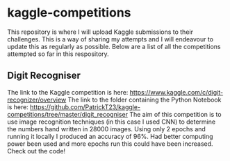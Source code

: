 # kaggle-competitions
This repository is where I will upload Kaggle submissions to their challenges. This is a way of sharing my attempts and I will endeavour to update this as regularly as possible. Below are a list of all the competitions attempted so far in this respository.

## Digit Recogniser
The link to the Kaggle competition is here: https://www.kaggle.com/c/digit-recognizer/overview
The link to the folder containing the Python Notebook is here: https://github.com/PatrickT23/kaggle-competitions/tree/master/digit_recogniser
The aim of this competition is to use image recognition techniques (in this case I used CNN) to determine the numbers hand written in 28000 images. Using only 2 epochs and running it locally I produced an accuracy of 96%. Had better computing power been used and more epochs run this could have been increased. Check out the code!
